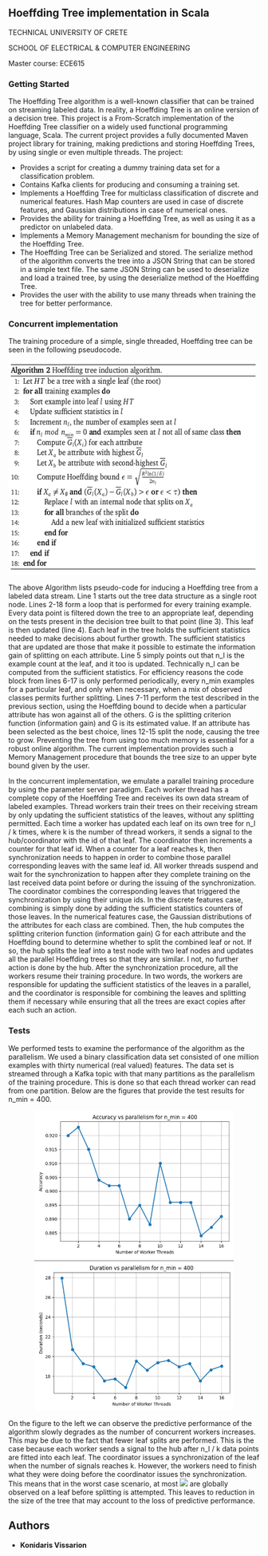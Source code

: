 

## Hoeffding Tree implementation in Scala

TECHNICAL UNIVERSITY OF CRETE

SCHOOL OF ELECTRICAL & COMPUTER ENGINEERING

Master course: ECE615


### Getting Started

The Hoeffding Tree algorithm is a well-known classifier that can be trained on streaming labeled data. In reality, a 
Hoeffding Tree is an online version of a decision tree. This project is a From-Scratch implementation of the Hoeffding 
Tree classifier on a widely used functional programming language, Scala. The current project provides a fully documented 
Maven project library for training, making predictions and storing Hoeffding Trees, by using single or even multiple 
threads. The project:

* Provides a script for creating a dummy training data set for a classification problem.
* Contains Kafka clients for producing and consuming a training set.
* Implements a Hoeffding Tree for multiclass classification of discrete and numerical features. Hash Map counters are 
used in case of discrete features, and Gaussian distributions in case of numerical ones.
* Provides the ability for training a Hoeffding Tree, as well as using it as a predictor on unlabeled data.
* Implements a Memory Management mechanism for bounding the size of the Hoeffding Tree.
* The Hoeffding Tree can be Serialized and stored. The serialize method of the algorithm converts the tree into a JSON 
String that can be stored in a simple text file. The same JSON String can be used to deserialize and load a trained tree, 
by using the deserialize method of the Hoeffding Tree.
* Provides the user with the ability to use many threads when training the tree for better performance.
 

### Concurrent implementation
 
The training procedure of a simple, single threaded, Hoeffding tree can be seen in the following pseudocode.

<p align="center">
  <img width="579" height="429" src="https://github.com/ArisKonidaris/HoeffdingTrees/blob/master/HoeffdingTreePseudocode.png">
</p>

The above Algorithm  lists pseudo-code for inducing a Hoeffding tree from a labeled data stream. Line 1 starts out the 
tree data structure as a single root node. Lines 2-18 form a loop that is performed for every training example. Every 
data point is filtered down the tree to an appropriate leaf, depending on the tests present in the decision tree built 
to that point (line 3). This leaf is then updated (line 4). Each leaf in the tree holds the sufficient statistics needed 
to make decisions about further growth. The sufficient statistics that are updated are those that make it possible to 
estimate the information gain of splitting on each attribute. Line 5 simply points out that n_l is the example count at 
the leaf, and it too is updated. Technically n_l can be computed from the sufficient statistics. For efficiency reasons 
the code block from lines 6-17 is only performed periodically, every n_min examples for a particular leaf, and only when 
necessary, when a mix of observed classes permits further splitting. Lines 7-11 perform the test described in the 
previous section, using the Hoeffding bound to decide when a particular attribute has won against all of the others. G 
is the splitting criterion function (information gain) and G is its estimated value. If an attribute has been selected 
as the best choice, lines 12-15 split the node, causing the tree to grow. Preventing the tree from using too much memory
is essential for a robust online algorithm. The current implementation provides such a Memory Management procedure that 
bounds the tree size to an upper byte bound given by the user.

In the concurrent implementation, we emulate a parallel training procedure by using the parameter server paradigm. Each 
worker thread has a complete copy of the Hoeffding Tree and receives its own data stream of labeled examples. Thread
workers train their trees on their receiving stream by only updating the sufficient statistics of the leaves, without 
any splitting permitted. Each time a worker has updated each leaf on its own tree for n_l / k times, where k is the 
number of thread workers, it sends a signal to the hub/coordinator with the id of that leaf. The coordinator then 
increments a counter for that leaf id. When a counter for a leaf reaches k, then synchronization needs to happen in 
order to combine those parallel corresponding leaves with the same leaf id. All worker threads suspend and wait for the 
synchronization to happen after they complete training on the last received data point before or during the issuing of 
the synchronization. The coordinator combines the corresponding leaves that triggered the synchronization by using
their unique ids. In the discrete features case, combining is simply done by adding the sufficient statistics counters 
of those leaves. In the numerical features case, the Gaussian distributions of the attributes for each class are 
combined. Then, the hub computes the splitting criterion function (information gain) G for each attribute and the 
Hoeffding bound to determine whether to split the combined leaf or not. If so, the hub splits the leaf into a test node 
with two leaf nodes and updates all the parallel Hoeffding trees so that they are similar. I not, no further action is 
done by the hub. After the synchronization procedure, all the workers resume their training procedure. In two words, the
workers are responsible for updating the sufficient statistics of the leaves in a parallel, and the coordinator is 
responsible for combining the leaves and splitting them if necessary while ensuring that all the trees are exact copies 
after each such an action. 


### Tests
We performed tests to examine the performance of the algorithm as the parallelism. We used a binary classification data
set consisted of one million examples with thirty numerical (real valued) features. The data set is streamed through a 
Kafka topic with that many partitions as the parallelism of the training procedure. This is done so that each thread 
worker can read from one partition. Below are the figures that provide the test results for n_min = 400.

<p align="center">
  <img src="https://github.com/ArisKonidaris/HoeffdingTrees/blob/master/Accuracy_vs_Parallelism.png" width="400" />
  <img src="https://github.com/ArisKonidaris/HoeffdingTrees/blob/master/Duration_vs_Parallelism.png" width="400" /> 
</p>

On the figure to the left we can observe the predictive performance of the algorithm slowly degrades as the number of 
concurrent workers increases. This may be due to the fact that fewer leaf splits are performed. This is the case because 
each worker sends a signal to the hub after n_l / k data points are fitted into each leaf. The coordinator issues a 
synchronization of the leaf when the number of signals reaches k. However, the workers need to finish what they were
doing before the coordinator issues the synchronization. This means that in the worst case scenario, at most 
<img src="https://render.githubusercontent.com/render/math?math=\frac{n_l}{k}\left(2k-1\right)=n_l\left(2-\frac{1}{k}\right)"> 
are globally observed on a leaf before splitting is attempted. This leaves to reduction in the size of the tree that may 
account to the loss of predictive performance.

## Authors
* **Konidaris Vissarion**